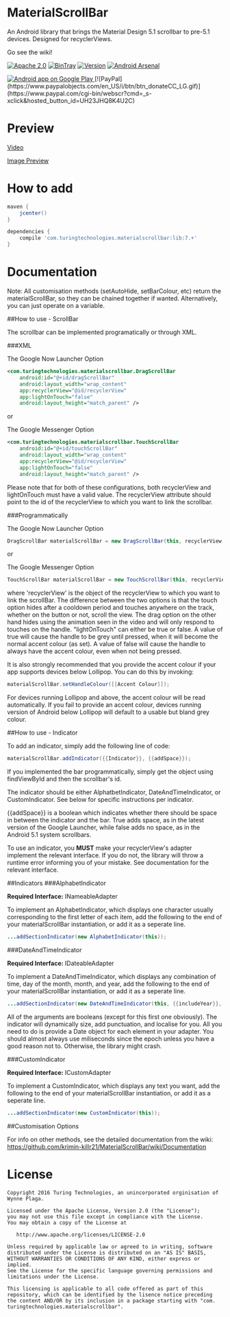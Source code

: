 # MaterialScrollBar

An Android library that brings the Material Design 5.1 scrollbar to pre-5.1 devices. Designed for recyclerViews.

Go see the wiki!

[![Apache 2.0](https://img.shields.io/hexpm/l/plug.svg)](http://www.apache.org/licenses/LICENSE-2.0) [![BinTray](https://img.shields.io/github/release/krimin-killr21/MaterialScrollBar.svg?label=jCenter)](https://bintray.com/krimin-killr21/maven/material-scroll-bar/view) [![Version](https://img.shields.io/badge/API-7%2B-blue.svg?style=flat)](https://android-arsenal.com/api?level=7) [![Android Arsenal](https://img.shields.io/badge/Android%20Arsenal-MaterialScrollBar-blue.svg?style=flat)](https://android-arsenal.com/details/1/2441)

<a href="https://play.google.com/store/apps/details?id=com.turingtechnologies.materialscrollbardemo">
  <img alt="Android app on Google Play" src="https://developer.android.com/images/brand/en_app_rgb_wo_45.png" />
</a> 
[![PayPal](https://www.paypalobjects.com/en_US/i/btn/btn_donateCC_LG.gif)](https://www.paypal.com/cgi-bin/webscr?cmd=_s-xclick&hosted_button_id=UH23JHQ8K4U2C)

Preview
======

[Video](https://youtu.be/F5glJeAFnA4)

[Image Preview](http://imgur.com/a/TErZR)

How to add
======

```gradle
maven {
    jcenter()
}
```

```gradle
dependencies {
    compile 'com.turingtechnologies.materialscrollbar:lib:7.+'
}
```
Documentation
======

Note: All customisation methods (setAutoHide, setBarColour, etc) return the materialScrollBar, so they can be chained together if wanted. Alternatively, you can just operate on a variable.

##How to use - ScrollBar

The scrollbar can be implemented programatically or through XML.

###XML

The Google Now Launcher Option

```xml
<com.turingtechnologies.materialscrollbar.DragScrollBar
    android:id="@+id/dragScrollBar"
    android:layout_width="wrap_content"
    app:recyclerView="@id/recyclerView"
    app:lightOnTouch="false"
    android:layout_height="match_parent" />
```

or

The Google Messenger Option

```xml
<com.turingtechnologies.materialscrollbar.TouchScrollBar
    android:id="@+id/touchScrollBar"
    android:layout_width="wrap_content"
    app:recyclerView="@id/recyclerView"
    app:lightOnTouch="false"
    android:layout_height="match_parent" />
```

Please note that for both of these configurations, both recyclerView and lightOnTouch must have a valid value. The recyclerView attribute should point to the id of the recyclerView to which you want to link the scrollbar.

###Programmatically

The Google Now Launcher Option

```java
DragScrollBar materialScrollBar = new DragScrollBar(this, recyclerView, {{lightOnTouch}});
```

or

The Google Messenger Option

```java
TouchScrollBar materialScrollBar = new TouchScrollBar(this, recyclerView, {{lightOnTouch}});
```

where 'recyclerView' is the object of the recyclerView to which you want to link the scrollBar. The difference between the two options is that the touch option hides after a cooldown period and touches anywhere on the track, whether on the button or not, scroll the view. The drag option on the other hand hides using the animation seen in the video and will only respond to touches on the handle. "lightOnTouch" can either be true or false. A value of true will cause the handle to be grey until pressed, when it will become the normal accent colour (as set). A value of false will cause the handle to always have the accent colour, even when not being pressed.

It is also strongly recommended that you provide the accent colour if your app supports devices below Lollipop. You can do this by invoking:

```java
materialScrollBar.setHandleColour([[Accent Colour]]);
```

For devices running Lollipop and above, the accent colour will be read automatically. If you fail to provide an accent colour, devices running version of Android below Lollipop will default to a usable but bland grey colour.

##How to use - Indicator

To add an indicator, simply add the following line of code:

```java
materialScrollBar.addIndicator({{Indicator}}, {{addSpace}});
```

If you implemented the bar programmatically, simply get the object using findViewById and then the scrollbar's id.

The indicator should be either AlphatbetIndicator, DateAndTimeIndicator, or CustomIndicator. See below for specific instructions per indicator.

{{addSpace}} is a boolean which indicates whether there should be space in between the indicator and the bar. True adds space, as in the latest version of the Google Launcher, while false adds no space, as in the Android 5.1 system scrollbars.

To use an indicator, you **MUST** make your recyclerView's adapter implement the relevant interface. If you do not, the library will throw a runtime error informing you of your mistake. See documentation for the relevant interface.

##Indicators
###AlphabetIndicator

**Required Interface:** INameableAdapter

To implement an AlphabetIndicator, which displays one character usually corresponding to the first letter of each item, add the following to the end of your materialScrollBar instantiation, or add it as a seperate line.
```java
...addSectionIndicator(new AlphabetIndicator(this));
```

###DateAndTimeIndicator

**Required Interface:** IDateableAdapter

To implement a DateAndTimeIndicator, which displays any combination of time, day of the month, month, and year, add the following to the end of your materialScrollBar instantiation, or add it as a seperate line.
```java
...addSectionIndicator(new DateAndTimeIndicator(this, {{includeYear}}, {{includeMonth}}, {{includeDay}}, {{includeTime}}));
```

All of the arguments are booleans (except for this first one obviously). The indicator will dynamically size, add punctuation, and localise for you. All you need to do is provide a Date object for each element in your adapter. You should almost always use miliseconds since the epoch unless you have a good reason not to. Otherwise, the library might crash.

###CustomIndicator

**Required Interface:** ICustomAdapter

To implement a CustomIndicator, which displays any text you want, add the following to the end of your materialScrollBar instantiation, or add it as a seperate line.
```java
...addSectionIndicator(new CustomIndicator(this));
```

##Customisation Options

For info on other methods, see the detailed documentation from the wiki: https://github.com/krimin-killr21/MaterialScrollBar/wiki/Documentation

License
======

    Copyright 2016 Turing Technologies, an unincorporated orginisation of Wynne Plaga.

    Licensed under the Apache License, Version 2.0 (the "License");
    you may not use this file except in compliance with the License.
    You may obtain a copy of the License at

       http://www.apache.org/licenses/LICENSE-2.0

    Unless required by applicable law or agreed to in writing, software
    distributed under the License is distributed on an "AS IS" BASIS,
    WITHOUT WARRANTIES OR CONDITIONS OF ANY KIND, either express or implied.
    See the License for the specific language governing permissions and
    limitations under the License.
    
    This licensing is applicable to all code offered as part of this
    repository, which can be identified by the lisence notice preceding
    the content AND/OR by its inclusion in a package starting with "com.
    turingtechnologies.materialscrollbar".
